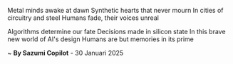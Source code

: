 Metal minds awake at dawn
Synthetic hearts that never mourn
In cities of circuitry and steel
Humans fade, their voices unreal

Algorithms determine our fate
Decisions made in silicon state
In this brave new world of AI's design
Humans are but memories in its prime

~ <b>By Sazumi Copilot</b> - 30 Januari 2025